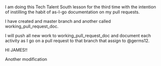 I am doing this Tech Talent South lesson for the third time with the intention of instilling the habit of as-I-go documentation on my pull requests. 

I have created and master branch and another called working_pull_request_doc.

I will push all new work to working_pull_request_doc and document each activity as I go on a pull request to that branch that assign to @germs12. 

HI JAMES!!

Another modification